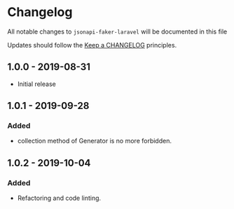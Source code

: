 # Changelog

All notable changes to `jsonapi-faker-laravel` will be documented in this file

Updates should follow the [Keep a CHANGELOG](http://keepachangelog.com/) principles.

## 1.0.0 - 2019-08-31

- Initial release

## 1.0.1 - 2019-09-28

### Added

- collection method of Generator is no more forbidden.

## 1.0.2 - 2019-10-04

### Added

- Refactoring and code linting.
